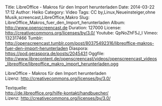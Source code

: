 Title: LibreOffice - Makros für den Import herunterladen
Date: 2014-03-22 17:12
Author: Heiko
Category: Video
Tags: CC by,Linux,Neueinsteiger,ohne Musik,screencast,LibreOffice,Makro
Slug: LibreOffice_Makros_fuer_den_Import_herunterladen
Album: http://www.openscreencast.de
Duration: 127000
License: http://creativecommons.org/licenses/by/3.0/
Youtube: QpNoZhF5J_I
Vimeo: 132317466
Tumblr: http://openscreencast.tumblr.com/post/80375492316/libreoffice-makros-fuer-den-import-herunterladen
Diaspora: https://pod.geraspora.de/posts/2045431
Oggfile: http://www.librecontent.de/openscreencast/videos/openscreencast_videos_libreoffice/libreoffice_makro_import_herunterladen.ogg

LibreOffice - Makros für den Import herunterladen  
Lizenz: <http://creativecommons.org/licenses/by/3.0/>  
  
Textquelle:  
<http://de.libreoffice.org/hilfe-kontakt/handbuecher/>  
Lizenz: <http://creativecommons.org/licenses/by/3.0/>

